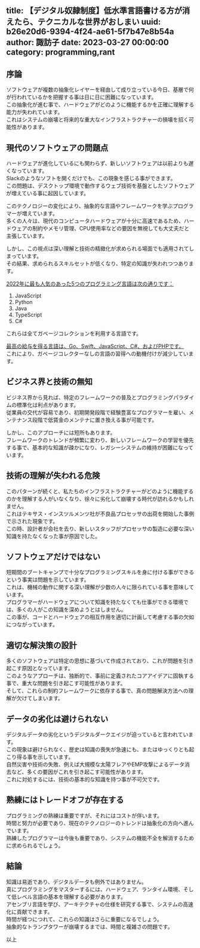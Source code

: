 title: 【デジタル奴隷制度】低水準言語書ける方が消えたら、テクニカルな世界がおしまい
uuid: b26e20d6-9394-4f24-ae61-5f7b47e8b54a
author: 諏訪子
date: 2023-03-27 00:00:00
category: programming,rant
----
## 序論

ソフトウェアが複数の抽象化レイヤーを経由して成り立っている今日、基層で何が行われているかを把握する事は日に日に困難になっています。\
この抽象化が進む事で、ハードウェアがどのように機能するかを正確に理解する能力が失われています。\
これはシステムの崩壊と将来的な重大なインフラストラクチャーの損壊を招く可能性があります。

## 現代のソフトウェアの問題点

ハードウェアが進化しているにも関わらず、新しいソフトウェアは以前よりも遅くなっています。\
Slackのようなソフトを開くだけでも、この現象を感じる事ができます。\
この問題は、デスクトップ環境で動作するウェブ技術を基盤としたソフトウェアが増えている事に起因しています。

このテクノロジーの変化により、抽象的な言語やフレームワークを学ぶプログラマーが増えています。\
多くの人々は、現代のコンピュータハードウェアが十分に高速であるため、ハードウェアの制約やメモリ管理、CPU使用率などの要因を無視しても大丈夫だと主張しています。

しかし、この視点は深い理解と技術の精緻化が求められる場面でも適用されてしまっています。\
その結果、求められるスキルセットが低くなり、特定の知識が失われつつあります。

[2022年に最も人気のあった5つのプログラミング言語は次の通りです：](https://archive.md/7VKc1)
1. JavaScript
2. Python
3. Java
4. TypeScript
5. C#

これらは全てガベージコレクションを利用する言語です。

[最高の給与を得る言語は、Go、Swift、JavaScript、C#、およびPHPです。](https://archive.md/aCwm7)\
これにより、ガベージコレクターなしの言語の習得への動機付けが減少しています。

## ビジネス界と技術の無知

ビジネス界から見れば、特定のフレームワークの普及とプログラミングパラダイムの標準化は利点があります。\
従業員の交代が容易であり、初期開発段階で経験豊富なプログラマーを雇い、メンテナンス段階で低賃金のメンテナに置き換える事が可能です。

しかし、このアプローチには短所もあります。\
フレームワークのトレンドが頻繁に変わり、新しいフレームワークの学習を優先する事で、基本的な知識が疎かになり、レガシーシステムの維持が困難になっています。

## 技術の理解が失われる危険

このパターンが続くと、私たちのインフラストラクチャーがどのように機能するのかを理解する人がいなくなり、徐々に劣化して崩壊する時代が訪れるかもしれません。\
これはテキサス・インスツルメンツ社が不良品プロセッサの出荷を開始した事例で示された現象です。\
この時、設計者が会社を去り、新しいスタッフがプロセッサの製造に必要な深い知識を持たなくなった事が原因でした。

## ソフトウェアだけではない

短期間のブートキャンプで十分なプログラミングスキルを身に付ける事ができるという事実は問題を示しています。\
これは、機械の動作に関する深い理解が少数の人々に限られている事を意味しています。\
プログラマーがハードウェアについて知識を持たなくても仕事ができる環境では、多くの人がこの知識を深めようとはしません。\
この事が、コードとハードウェアの相互作用を適切に計画して考慮する事の欠如につながっています。

## 適切な解決策の設計

多くのソフトウェアは特定の思想に基づいて作成されており、これが問題を引き起こす原因となっています。\
このようなアプローチは、独断的で、事前に定義されたコアアイデアに固執する事で、重大な問題を引き起こす可能性があります。\
そして、これらの制約フレームワークに依存する事で、真の問題解決方法への理解が欠けてしまいます。

## データの劣化は避けられない

デジタルデータの劣化というデジタルダークエイジが迫っていると言われています。\
この現象は避けられなく、歴史は知識の喪失が急速にも、またはゆっくりとも起こり得る事を示しています。\
自然災害や技術の失敗、例えば大規模な太陽フレアやEMP攻撃によるデータ消去など、多くの要因がこれを引き起こす可能性があります。\
これに対処するには、技術の基本的な知識を持つ事が不可欠です。

## 熟練にはトレードオフが存在する

プログラミングの熟練は重要ですが、それにはコストが伴います。\
時間と努力が必要であり、現在のテクノロジーのトレンドは抽象化の方向へ進んでいます。\
熟練したプログラマーは今後も重要であり、システムの機能不全を解消するために求められるでしょう。

## 結論

知識は易逝であり、デジタルデータも例外ではありません。\
真にプログラミングをマスターするには、ハードウェア、ランタイム環境、そして低レベル言語の基本を理解する必要があります。\
アセンブリ言語を学び、アーキテクチャの仕様を研究する事で、システムの高速化に貢献できます。\
時間が経つにつれて、これらの知識はさらに重要になるでしょう。\
抽象的なトランプタワーが崩壊するまでは、時間と複雑さの問題です。

以上
